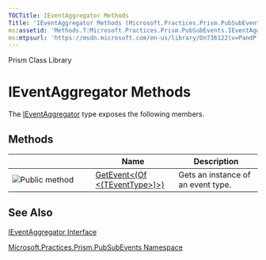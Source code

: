 ```yaml
---
TOCTitle: IEventAggregator Methods
Title: 'IEventAggregator Methods (Microsoft.Practices.Prism.PubSubEvents)'
ms:assetid: 'Methods.T:Microsoft.Practices.Prism.PubSubEvents.IEventAggregator'
ms:mtpsurl: 'https://msdn.microsoft.com/en-us/library/Dn736122(v=PandP.50)'
---
```


Prism Class Library

IEventAggregator Methods
========================


The [IEventAggregator](https://msdn.microsoft.com/t:microsoft.practices.prism.pubsubevents.ieventaggregator) type exposes the following members.

Methods
-------

<span id="methodTableToggle"></span>
<table>
<colgroup>
<col width="33%" />
<col width="33%" />
<col width="33%" />
</colgroup>
<thead>
<tr class="header">
<th> </th>
<th>Name</th>
<th>Description</th>
</tr>
</thead>
<tbody>
<tr class="odd">
<td><img src="https://msdn.microsoft.com/en-us/Dn736122.pubmethod(en-us,PandP.50).gif" title="Public method" /></td>
<td><a href="https://msdn.microsoft.com/m:microsoft.practices.prism.pubsubevents.ieventaggregator.getevent%60%601">GetEvent&lt;(Of &lt;(TEventType&gt;)&gt;)</a></td>
<td><div class="summary">
Gets an instance of an event type.
</div></td>
</tr>
</tbody>
</table>

See Also
--------

<span id="seeAlsoToggle"></span>
[IEventAggregator Interface](https://msdn.microsoft.com/t:microsoft.practices.prism.pubsubevents.ieventaggregator)

[Microsoft.Practices.Prism.PubSubEvents Namespace](https://msdn.microsoft.com/n:microsoft.practices.prism.pubsubevents)
